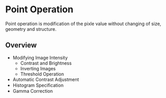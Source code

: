 # Point Operation

Point operation is modification of the pixle value without changing of size, geometry and structure.

## Overview

* Modifying Image Intensity
  * Contrast and Brightness
  * Inverting Images 
  * Threshold Operation
* Automatic Contrast Adjustment
* Histogram Speciﬁcation
* Gamma Correction 

